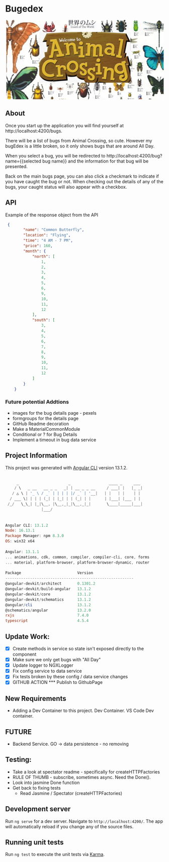 # Bugedex

![Animal Crossing Title image](src/assets/images/bugReadmeimage.jpg)

## About

Once you start up the application you will find yourself at http://localhost:4200/bugs.

There will be a list of bugs from Animal Crossing, so cute. However my bugEdex is a little broken, so it only shows bugs that are around All Day.

When you select a bug, you will be redirected to http://localhost:4200/bug?name={{selected bug name}} and the information for that bug will be presented.

Back on the main bugs page, you can also click a checkmark to indicate if you have caught the bug or not. When checking out the details of any of the bugs, your caught status will also appear with a checkbox.

## API

Example of the response object from the API

```json
 {
        "name": "Common Butterfly",
        "location": "Flying",
        "time": "4 AM - 7 PM",
        "price": 160,
        "month": {
            "north": [
                1,
                2,
                3,
                4,
                5,
                6,
                9,
                10,
                11,
                12
            ],
            "south": [
                3,
                4,
                5,
                6,
                7,
                8,
                9,
                10,
                11,
                12
            ]
        }
    }
```


### Future potential Addtions

- images for the bug details page - pexels
- formgroups for the details page
- GitHub Readme decoration
- Make a MaterialCommonModule
- Conditional or ? for Bug Details
- Implement a timeout in bug data service


## Project Information

This project was generated with [Angular CLI](https://github.com/angular/angular-cli) version 13.1.2.


``` powershell

     _                      _                 ____ _     ___
    / \   _ __   __ _ _   _| | __ _ _ __     / ___| |   |_ _|
   / △ \ | '_ \ / _` | | | | |/ _` | '__|   | |   | |    | |
  / ___ \| | | | (_| | |_| | | (_| | |      | |___| |___ | |
 /_/   \_\_| |_|\__, |\__,_|_|\__,_|_|       \____|_____|___|
                |___/
    

Angular CLI: 13.1.2
Node: 16.13.1
Package Manager: npm 8.3.0
OS: win32 x64

Angular: 13.1.1
... animations, cdk, common, compiler, compiler-cli, core, forms
... material, platform-browser, platform-browser-dynamic, router

Package                         Version
---------------------------------------------------------
@angular-devkit/architect       0.1301.2
@angular-devkit/build-angular   13.1.2
@angular-devkit/core            13.1.2
@angular-devkit/schematics      13.1.2
@angular/cli                    13.1.2
@schematics/angular             13.2.0
rxjs                            7.4.0
typescript                      4.5.4

```

## Update Work:
- [x] Create methods in service so state isn't exposed directly to the component
- [x] Make sure we only get bugs with "All Day"
- [x] Update logger to NGXLogger
- [x] Fix config service to data service
- [x] Fix tests broken by these config / data service changes
- [x] GITHUB ACTION *** Publish to GithubPage

## New Requirements
- Adding a Dev Container to this project. Dev Container. VS Code Dev container.

## FUTURE
- Backend Service. GO -> data persistence - no removing


## Testing:
- Take a look at spectator readme - specifically for createHTTPFactories
- RULE OF THUMB - subscribe, sometimes async. Need the Done().
- Look into jasmine Done function
- Get back to fixing tests
    - Read Jasmine / Spectator (createHTTPFactories)
    



## Development server

Run `ng serve` for a dev server. Navigate to `http://localhost:4200/`. The app will automatically reload if you change any of the source files.

## Running unit tests

Run `ng test` to execute the unit tests via [Karma](https://karma-runner.github.io).



